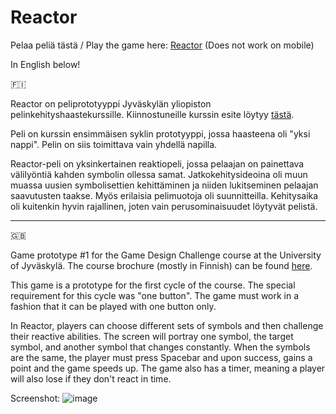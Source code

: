 # Reactor
Pelaa peliä tästä / Play the game here: [Reactor](http://users.jyu.fi/~joalerho/games/reactor/) (Does not work on mobile)

In English below!

🇫🇮

Reactor on peliprototyyppi Jyväskylän yliopiston pelinkehityshaastekurssille. Kiinnostuneille kurssin esite löytyy [tästä](https://sisu.jyu.fi/student/courseunit/otm-4c3ee968-c6ab-4cd0-b70a-874767e2e43c/brochure).

Peli on kurssin ensimmäisen syklin prototyyppi, jossa haasteena oli "yksi nappi". Pelin on siis toimittava vain yhdellä napilla.

Reactor-peli on yksinkertainen reaktiopeli, jossa pelaajan on painettava välilyöntiä kahden symbolin ollessa samat. Jatkokehitysideoina oli muun muassa uusien symbolisettien kehittäminen ja niiden lukitseminen pelaajan saavutusten taakse. Myös erilaisia pelimuotoja oli suunnitteilla. Kehitysaika oli kuitenkin hyvin rajallinen, joten vain perusominaisuudet löytyvät pelistä. 

---

🇬🇧

Game prototype #1 for the Game Design Challenge course at  the University of Jyväskylä. The course brochure (mostly in Finnish) can be found [here](https://sisu.jyu.fi/student/courseunit/otm-4c3ee968-c6ab-4cd0-b70a-874767e2e43c/brochure).

This game is a prototype for the first cycle of the course. The special requirement for this cycle was "one button". The game must work in a fashion that it can be played with one button only.

In Reactor, players can choose different sets of symbols and then challenge their reactive abilities. The screen will portray one symbol, the target symbol, and another symbol that changes constantly. When the symbols are the same, the player must press Spacebar and upon success, gains a point and the game speeds up. The game also has a timer, meaning a player will also lose if they don't react in time.

Screenshot:
![image](https://user-images.githubusercontent.com/63057682/213728741-9e3d0432-949e-49bf-a39e-f2f07cbccc30.png)
